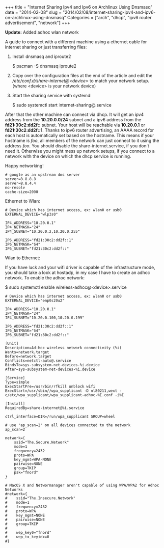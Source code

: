 +++
title = "Internet Sharing Ipv4 and Ipv6 on Archlinux Using Dnsmasq"
date = "2014-02-08"
slug = "2014/02/08/internet-sharing-ipv4-and-ipv6-on-archlinux-using-dnsmasq"
Categories = ["arch", "dhcp", "ipv6 router advertisement", "network"]
+++

**Update:** Added adhoc wlan network

A guide to connect with a different machine using a ethernet cable for
internet sharing or just transferring files:

1. Install dnsmasq and iproute2

    $ pacman -S dnsmasq iproute2

2. Copy over the configuration files at the end of the article and edit the
   */etc/conf.d/share-internet@\<device\>* to match your network setup. (where
   \<device\> is your network device)

3. Start the sharing service with systemd

   $ sudo systemctl start internet-sharing@<device>.service

After that the other machine can connect via dhcp. It will get an ipv4
address from the **10.20.0.0/24** subnet and a ipv6 address from the **fd21:30c2:dd2f::**
subnet. Your host will be reachable via **10.20.0.1** or **fd21:30c2:dd2f::1**.
Thanks to ipv6 router advertising, an AAAA record for each host is automatically set based on the hostname.
This means if your hostname is *foo*, all members of the network can just connect
to it using the address *foo*. You should disable the share-internet.service, if
you don't need it. Otherwise you might mess up network setups, if you connect to a
network with the device on which the dhcp service is running.

Happy networking!

```
# google as an upstream dns server
server=8.8.8.8
server=8.8.4.4
no-resolv
cache-size=2000
```

Ethernet to Wlan:

```
# Device which has internet access, ex: wlan0 or usb0
EXTERNAL_DEVICE="wlp3s0"

IP4_ADDRESS="10.20.0.1"
IP4_NETMASK="24"
IP4_SUBNET="10.20.0.2,10.20.0.255"

IP6_ADDRESS="fd21:30c2:dd2f::1"
IP6_NETMASK="64"
IP6_SUBNET="fd21:30c2:dd2f::"
```

Wlan to Ethernet:

If you have luck and your wifi driver is capable of the infrastructure mode,
you should take a look at hostadp, in my case I have to create an adhoc network.
To enable the adhoc network:

   $ sudo systemctl enable wireless-adhoc@\<device\>.service

```
# Device which has internet access, ex: wlan0 or usb0
EXTERNAL_DEVICE="enp0s20u2"

IP4_ADDRESS="10.20.0.1"
IP4_NETMASK="24"
IP4_SUBNET="10.20.0.100,10.20.0.199"

IP6_ADDRESS="fd21:30c2:dd2f::1"
IP6_NETMASK="64"
IP6_SUBNET="fd21:30c2:dd2f::"
```

```systemd
[Unit]
Description=Ad-hoc wireless network connectivity (%i)
Wants=network.target
Before=network.target
Conflicts=netctl-auto@.service
BindsTo=sys-subsystem-net-devices-%i.device
After=sys-subsystem-net-devices-%i.device

[Service]
Type=simple
ExecStartPre=/usr/bin/rfkill unblock wifi
ExecStart=/usr/sbin//wpa_supplicant -D nl80211,wext -c/etc/wpa_supplicant/wpa_supplicant-adhoc-%I.conf -i%I

[Install]
RequiredBy=share-internet@%i.service
```

```
ctrl_interface=DIR=/run/wpa_supplicant GROUP=wheel

# use 'ap_scan=2' on all devices connected to the network
ap_scan=2

network={
    ssid="The.Secure.Network"
    mode=1
    frequency=2432
    proto=WPA
    key_mgmt=WPA-NONE
    pairwise=NONE
    group=TKIP
    psk="fnord"
}

# MacOS X and Networmanager aren't capable of using WPA/WPA2 for Adhoc Networks
#network={
#    ssid="The.Insecure.Network"
#    mode=1
#    frequency=2432
#    proto=WPA
#    key_mgmt=NONE
#    pairwise=NONE
#    group=TKIP
#
#    wep_key0="fnord"
#    wep_tx_keyidx=0
#}
```
